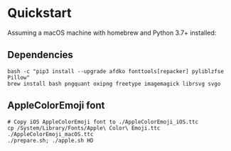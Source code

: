 # Quickstart

Assuming a macOS machine with homebrew and Python 3.7+ installed:

## Dependencies

```
bash -c "pip3 install --upgrade afdko fonttools[repacker] pyliblzfse Pillow"
brew install bash pngquant oxipng freetype imagemagick librsvg svgo
```

## AppleColorEmoji font

```
# Copy iOS AppleColorEmoji font to ./AppleColorEmoji_iOS.ttc
cp /System/Library/Fonts/Apple\ Color\ Emoji.ttc ./AppleColorEmoji_macOS.ttc
./prepare.sh; ./apple.sh HD
```
